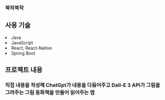 <h3>북작북작</h3>
<h2>사용 기술</h2>
<li>Java</li>
<li>JavaScript</li>
<li>React, React-Native</li>
<li>Spring Boot</li>
<h2>프로젝트 내용</h2>
<h3>직접 내용을 작성해 ChatGpt가 내용을 다듬어주고 Dall-E 3 API가 그림을 그려주는 그림 동화책을 만들어 읽어주는 앱</h3>
